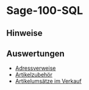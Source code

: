 # Sage-100-SQL

## Hinweise

## Auswertungen

- [Adressverweise](Auswertungen/Sage100_Adressverweise.sql)
- [Artikelzubehör](Auswertungen/Sage100_Artikelzubehör.sql)
- [Artikelumsätze im Verkauf](Auswertungen/Sage100_UmsätzeVK.sql)
